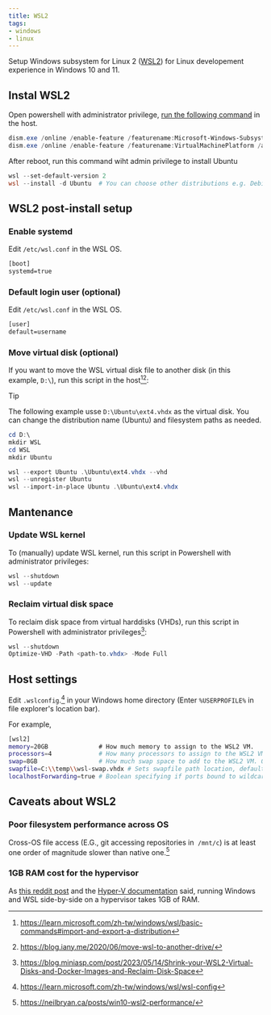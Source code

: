 ```yaml
---
title: WSL2
tags:
- windows
- linux
---
```


Setup Windows subsystem for Linux 2 ([WSL2](https://docs.microsoft.com/en-us/windows/wsl/)) for Linux developement experience in Windows 10 and 11.

## Instal WSL2

Open powershell with administrator privilege, [run the following command](https://devblogs.microsoft.com/commandline/install-wsl-with-a-single-command-now-available-in-windows-10-version-2004-and-higher/) in the host.

```powershell
dism.exe /online /enable-feature /featurename:Microsoft-Windows-Subsystem-Linux /all /norestart
dism.exe /online /enable-feature /featurename:VirtualMachinePlatform /all /norestart
```

After reboot, run this command wiht admin privilege to install Ubuntu

```powershell
wsl --set-default-version 2
wsl --install -d Ubuntu  # You can choose other distributions e.g. Debian
```

## WSL2 post-install setup

### Enable systemd

Edit `/etc/wsl.conf` in the WSL OS.

```txt title="/etc/wsl.conf"
[boot]
systemd=true
```

### Default login user (optional)

Edit `/etc/wsl.conf` in the WSL OS.

```txt title="/etc/wsl.conf"
[user]
default=username
```

### Move virtual disk (optional)

If you want to move the WSL virtual disk file to another disk (in this example, `D:\`), run this script in the host[^export-import][^movedrive]:

> [!tip]
> The following example usse `D:\Ubuntu\ext4.vhdx` as the virtual disk. You can change the distribution name (Ubuntu) and filesystem paths as needed.

```powershell
cd D:\
mkdir WSL
cd WSL
mkdir Ubuntu

wsl --export Ubuntu .\Ubuntu\ext4.vhdx --vhd
wsl --unregister Ubuntu
wsl --import-in-place Ubuntu .\Ubuntu\ext4.vhdx
```

[^export-import]: https://learn.microsoft.com/zh-tw/windows/wsl/basic-commands#import-and-export-a-distribution
[^movedrive]: https://blog.iany.me/2020/06/move-wsl-to-another-drive/

## Mantenance

### Update WSL kernel

To (manually) update WSL kernel, run this script in Powershell with administrator privileges:

```powershell
wsl --shutdown
wsl --update
```

### Reclaim virtual disk space

To reclaim disk space from virtual harddisks (VHDs), run this script in Powershell with administrator privileges[^optimize-vhd]:

```powershell
wsl --shutdown
Optimize-VHD -Path <path-to.vhdx> -Mode Full
```

[^optimize-vhd]: https://blog.miniasp.com/post/2023/05/14/Shrink-your-WSL2-Virtual-Disks-and-Docker-Images-and-Reclaim-Disk-Space

## Host settings

Edit `.wslconfig`.[^wslconfig] in your Windows home directory (Enter `%USERPROFILE%` in file explorer's location bar).

For example,

```sh title=".wslconfig"
[wsl2]
memory=20GB              # How much memory to assign to the WSL2 VM.
processors=4             # How many processors to assign to the WSL2 VM.
swap=8GB                 # How much swap space to add to the WSL2 VM. 0 for no swap file.
swapfile=C:\\temp\\wsl-swap.vhdx # Sets swapfile path location, default is %USERPROFILE%\AppData\Local\Temp\swap.vhdx. Useful if your C drive has limited disk space.
localhostForwarding=true # Boolean specifying if ports bound to wildcard or localhost in the WSL2 VM should be connectable from the host via localhost:port (default true).
```

[^wslconfig]: https://learn.microsoft.com/zh-tw/windows/wsl/wsl-config

## Caveats about WSL2

### Poor filesystem performance across OS

Cross-OS file access (E.G., git accessing repositories in  `/mnt/c`) is at least one order of magnitude slower than native one.[^wslio]

[^wslio]: https://neilbryan.ca/posts/win10-wsl2-performance/

### 1GB RAM cost for the hypervisor

As [this reddit post](https://www.reddit.com/r/bashonubuntuonwindows/comments/wo6729/the_hidden_costs_of_wsl2_memory_usage/) and the [Hyper-V documentation](https://learn.microsoft.com/en-us/windows-server/administration/performance-tuning/role/hyper-v-server/memory-performance) said, running Windows and WSL side-by-side on a hypervisor takes 1GB of RAM.

